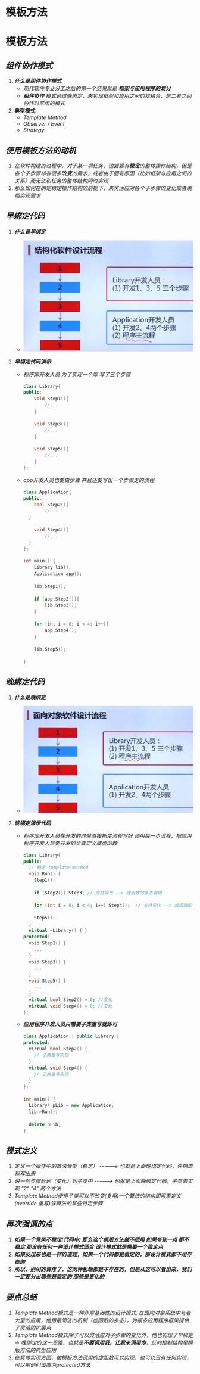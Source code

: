 # 模板方法


# 模板方法

## ***组件协作模式***

1. ***什么是组件协作模式***
   - *现代软件专业分工之后的第一个结果就是 **框架与应用程序的划分***
   - ***组件协作*** *模式通过晚绑定，来实现框架和应用之间的松耦合，是二者之间协作时常用的模式*
2. **典型模式**
   - *Template Method*
   - *Observer / Event*
   - *Strategy*

## ***使用模板方法的动机***

1. *在软件构建的过程中，对于某一项任务，他尝尝有**稳定**的整体操作结构，但是各个子步骤却有很多**改变**的需求，或者由于固有原因（比如框架与应用之间的关系）而无法和任务的整体结构同时实现*
2. *那么如何在确定稳定操作结构的前提下，来灵活应对各个子步骤的变化或者晚期实现需求*

## ***早绑定代码***

1. ***什么是早绑定***
   
   - ![早绑定](https://raw.githubusercontent.com/vlicecream/cloudImage/main/data/imagesimage-20220525214958186.png)

2. ***早绑定代码演示***
   
   - *程序库开发人员 为了实现一个库 写了三个步骤*
     
     ```cpp
     class Library{
     public:
         void Step1(){
             //...
         }
     
         void Step3(){
             //...
         }
     
         void Step5(){
             //...
         }
     };
     ```
   
   - *app开发人员也要做步骤 并且还要写出一个步骤走的流程*
     
     ```cpp
     class Application{
     public:
         bool Step2(){
             //...
       }
     
         void Step4(){
             //...
       }
     };
     
     int main() {
         Library lib();
         Application app();
     
         lib.Step1();
     
         if (app.Step2()){
             lib.Step3();
         }
     
         for (int i = 0; i < 4; i++){
             app.Step4();
         }
     
         lib.Step5();
     
     }
     ```

## ***晚绑定代码***

1. ***什么是晚绑定***
   
   - ![晚绑定](https://raw.githubusercontent.com/vlicecream/cloudImage/main/data/imagesimage-20220525215014776.png)

2. ***晚绑定演示代码***
   
   - *程序库开发人员在开发的时候直接把主流程写好 调用每一步流程，把应用程序开发人员要开发的步骤定义成虚函数*
     
     ```cpp
     class Library{
     public:
       // 稳定 template method
       void Run() {
         Step1();
     
         if (Step2()) Step3; // 支持变化 --> 虚函数的多态调用
     
         for (int i = 0; i < 4; i++) Step4();  // 支持变化 --> 虚函数的多态调用
     
         Step5();
       }
       virtual ~Library() { }
     protected:
       void Step1() {
         ...
       }
       void Step3() {
         ...
       }
       void Step5() {
         ...
       }
       virtual bool Step2() = 0; //变化
       virtual void Step4() = 0; //变化
     };
     ```
   
   - ***应用程序开发人员只需要子类重写就即可***
     
     ```cpp
     class Application : public Library {
     protected:
       virrual bool Step2() {
         // 子类重写实现
       }
       virtual void Step4() {
         // 子类重写实现
       }
     };
     
     int main() {
       Library* pLib = new Application;
       lib->Run();
     
       delete pLib;
     }
     ```

## ***模式定义***

1. *定义一个操作中的算法骨架（稳定） -----> 也就是上面晚绑定代码，先把流程写出来*
2. *讲一些步骤延迟（变化）到子类中 -----> 也就是上面晚绑定代码，子类去实现 "2" "4" 两个方法*
3. *Template Method使得子类可以不改变(复用)一个算法的结构即可重定义(override 重写)该算法的某些特定步骤*

## ***再次强调的点***

1. ***如果一个骨架不稳定(代码中) 那么这个模版方法就不适用 如果夸张一点 都不稳定 那没有任何一种设计模式适合 设计模式就是需要一个稳定点***
2. ***如果反过来也是一样的道理，如果一个代码都是稳定的，那设计模式都不用存在的***
3. ***所以，别闲的胃疼了，这两种极端都是不存在的，但是从这可以看出来，我们一定要分出哪些是稳定的 那些是变化的***

## ***要点总结***

1. *Template Method模式是一种非常基础性的设计模式, 在面向对象系统中有着大量的应用，他用最简洁的机制（虚函数的多态），为很多应用程序框架提供了灵活的扩展点*
2. *Template Method模式除了可以灵活应对子步骤的变化外，他也实现了早绑定 -> 晚绑定的这一思路，也就是**不要调用我，让我来调用你**，反向控制结构是模版方法的典型应用*
3. *在具体实现方面，被模板方法调用的虚函数可以实现，也可以没有任何实现，可以把他们设置为protected方法*

